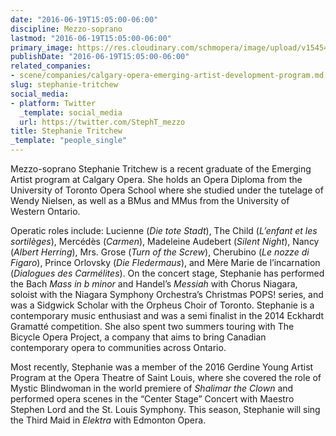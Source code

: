 ```yaml
---
date: "2016-06-19T15:05:00-06:00"
discipline: Mezzo-soprano
lastmod: "2016-06-19T15:05:00-06:00"
primary_image: https://res.cloudinary.com/schmopera/image/upload/v1545409169/media/webhook-uploads/1466370230235/2016-06-20--Tritchew-Headshot-1.jpg.jpg
publishDate: "2016-06-19T15:05:00-06:00"
related_companies:
- scene/companies/calgary-opera-emerging-artist-development-program.md
slug: stephanie-tritchew
social_media:
- platform: Twitter
  _template: social_media
  url: https://twitter.com/StephT_mezzo
title: Stephanie Tritchew
_template: "people_single"
---
```


Mezzo-soprano Stephanie Tritchew is a recent graduate of the Emerging Artist program at Calgary Opera. She holds an Opera Diploma from the University of Toronto Opera School where she studied under the tutelage of Wendy Nielsen, as well as a BMus and MMus from the University of Western Ontario. 

Operatic roles include: Lucienne (*Die tote Stadt*), The Child (*L’enfant et les sortilèges*), Mercédès (*Carmen*), Madeleine Audebert (*Silent Night*), Nancy (*Albert Herring*), Mrs. Grose (*Turn of the Screw*), Cherubino (*Le nozze di Figaro*), Prince Orlovsky (*Die Fledermaus*), and Mère Marie de l’incarnation (*Dialogues des Carmélites*). On the concert stage, Stephanie has performed the Bach *Mass in b minor* and Handel’s *Messiah* with Chorus Niagara, soloist with the Niagara Symphony Orchestra’s Christmas POPS! series, and was a Sidgwick Scholar with the Orpheus Choir of Toronto. Stephanie is a contemporary music enthusiast and was a semi finalist in the 2014 Eckhardt Gramatté competition. She also spent two summers touring with The Bicycle Opera Project, a company that aims to bring Canadian contemporary opera to communities across Ontario. 

Most recently, Stephanie was a member of the 2016 Gerdine Young Artist Program at the Opera Theatre of Saint Louis, where she covered the role of Mystic Blindwoman in the world premiere of *Shalimar the Clown* and performed opera scenes in the “Center Stage” Concert with Maestro Stephen Lord and the St. Louis Symphony. This season, Stephanie will sing the Third Maid in *Elektra* with Edmonton Opera. 
